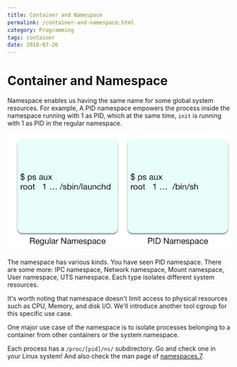 ```yaml
---
title: Container and Namespace
permalink: /container-and-namespace.html
category: Programming
tags: container
date: 2018-07-26
---
```


# Container and Namespace

Namespace enables us having the same name for some global system resources. For example, A PID namespace empowers the process inside the namespace running with 1 as PID, which at the same time, `init` is running with 1 as PID in the regular namespace.

![Container PID namespace](/static/images/container-PID-namespace.png)

The namespace has various kinds. You have seen PID namespace. There are some more: IPC namespace, Network namespace, Mount namespace, User namespace, UTS namespace. Each type isolates different system resources. 

It's worth noting that namespace doesn't limit access to physical resources such as CPU, Memory, and disk I/O. We'll introduce another tool cgroup for this specific use case.

One major use case of the namespace is to isolate processes belonging to a container from other containers or the system namespace.

Each process has a `/proc/[pid]/ns/` subdirectory. Go and check one in your Linux system! And also check the man page of [namespaces.7](https://man7.org/linux/man-pages/man7/namespaces.7.html).
